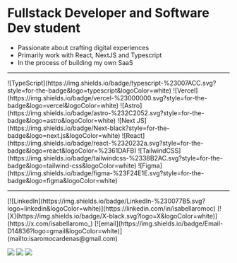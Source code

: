 # Fullstack Developer and Software Dev student<br>
- Passionate about crafting digital experiences<br>
- Primarily work with React, NextJS and Typescript<br>
- In the process of building my own SaaS
<hr>
![TypeScript](https://img.shields.io/badge/typescript-%23007ACC.svg?style=for-the-badge&logo=typescript&logoColor=white) ![Vercel](https://img.shields.io/badge/vercel-%23000000.svg?style=for-the-badge&logo=vercel&logoColor=white) ![Astro](https://img.shields.io/badge/astro-%232C2052.svg?style=for-the-badge&logo=astro&logoColor=white) ![Next JS](https://img.shields.io/badge/Next-black?style=for-the-badge&logo=next.js&logoColor=white) ![React](https://img.shields.io/badge/react-%2320232a.svg?style=for-the-badge&logo=react&logoColor=%2361DAFB) ![TailwindCSS](https://img.shields.io/badge/tailwindcss-%2338B2AC.svg?style=for-the-badge&logo=tailwind-css&logoColor=white) ![Figma](https://img.shields.io/badge/figma-%23F24E1E.svg?style=for-the-badge&logo=figma&logoColor=white)
<hr>
[![LinkedIn](https://img.shields.io/badge/LinkedIn-%230077B5.svg?logo=linkedin&logoColor=white)](https://linkedin.com/in/isabellaromoc) [![X](https://img.shields.io/badge/X-black.svg?logo=X&logoColor=white)](https://x.com/isabellaromo_) [![email](https://img.shields.io/badge/Email-D14836?logo=gmail&logoColor=white)](mailto:isaromocardenas@gmail.com) 

![](https://github-readme-stats.vercel.app/api?username=isabellaromo&theme=synthwave&hide_border=true&include_all_commits=false&count_private=true)
![](https://nirzak-streak-stats.vercel.app/?user=isabellaromo&theme=synthwave&hide_border=true)
![](https://github-readme-stats.vercel.app/api/top-langs/?username=isabellaromo&theme=synthwave&hide_border=true&include_all_commits=false&count_private=true&layout=compact)
